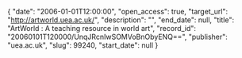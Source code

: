 {
  "date": "2006-01-01T12:00:00", 
  "open_access": true, 
  "target_url": "http://artworld.uea.ac.uk/", 
  "description": "", 
  "end_date": null, 
  "title": "ArtWorld : A teaching resource in world art", 
  "record_id": "20060101T120000/UnqJRcnIwSOMVoBnObyENQ==", 
  "publisher": "uea.ac.uk", 
  "slug": 99240, 
  "start_date": null
}

